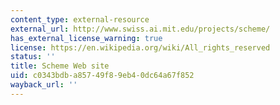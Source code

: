 ```yaml
---
content_type: external-resource
external_url: http://www.swiss.ai.mit.edu/projects/scheme/
has_external_license_warning: true
license: https://en.wikipedia.org/wiki/All_rights_reserved
status: ''
title: Scheme Web site
uid: c0343bdb-a857-49f8-9eb4-0dc64a67f852
wayback_url: ''
---
```


